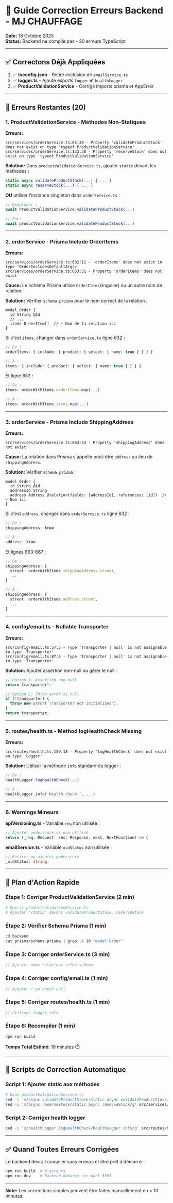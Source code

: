 # 🔧 Guide Correction Erreurs Backend - MJ CHAUFFAGE

**Date:** 18 Octobre 2025  
**Status:** Backend ne compile pas - 20 erreurs TypeScript

---

## ✅ Correctons Déjà Appliquées

1. ✅ **tsconfig.json** - Retiré exclusion de `emailService.ts`
2. ✅ **logger.ts** - Ajouté exports `logger` et `healthLogger`
3. ✅ **ProductValidationService** - Corrigé imports prisma et AppError

---

## 🔴 Erreurs Restantes (20)

### 1. ProductValidationService - Méthodes Non-Statiques

**Erreurs:**
```
src/services/orderService.ts:85:38 - Property 'validateProductStock' does not exist on type 'typeof ProductValidationService'
src/services/orderService.ts:133:38 - Property 'reserveStock' does not exist on type 'typeof ProductValidationService'
```

**Solution:** Dans `productValidationService.ts`, ajouter `static` devant les méthodes :
```typescript
static async validateProductStock(...) { ... }
static async reserveStock(...) { ... }
```

**OU** utiliser l'instance singleton dans `orderService.ts` :
```typescript
// Remplacer :
await ProductValidationService.validateProductStock(...)

// Par:
await productValidationService.validateProductStock(...)
```

---

### 2. orderService - Prisma Include OrderItems

**Erreurs:**
```
src/services/orderService.ts:632:11 - 'orderItems' does not exist in type 'OrderInclude<DefaultArgs>'
src/services/orderService.ts:653:31 - Property 'orderItems' does not exist
```

**Cause:** Le schéma Prisma utilise `OrderItem` (singulier) ou un autre nom de relation.

**Solution:** Vérifier `schema.prisma` pour le nom correct de la relation :
```prisma
model Order {
  id String @id
  // ...
  items OrderItem[]  // ← Nom de la relation ici
}
```

Si c'est `items`, changer dans `orderService.ts` ligne 632 :
```typescript
// De :
orderItems: { include: { product: { select: { name: true } } } }

// À :
items: { include: { product: { select: { name: true } } } }
```

Et ligne 653 :
```typescript
// De :
items: orderWithItems.orderItems.map(...)

// À :
items: orderWithItems.items.map(...)
```

---

### 3. orderService - Prisma Include ShippingAddress

**Erreurs:**
```
src/services/orderService.ts:663:34 - Property 'shippingAddress' does not exist
```

**Cause:** La relation dans Prisma s'appelle peut-être `address` au lieu de `shippingAddress`.

**Solution:** Vérifier `schema.prisma` :
```prisma
model Order {
  id String @id
  addressId String
  address Address @relation(fields: [addressId], references: [id])  // ← Nom ici
}
```

Si c'est `address`, changer dans `orderService.ts` ligne 632 :
```typescript
// De :
shippingAddress: true

// À :
address: true
```

Et lignes 663-667 :
```typescript
// De :
shippingAddress: {
  street: orderWithItems.shippingAddress.street,
  ...
}

// À :
shippingAddress: {
  street: orderWithItems.address.street,
  ...
}
```

---

### 4. config/email.ts - Nullable Transporter

**Erreurs:**
```
src/config/email.ts:57:5 - Type 'Transporter | null' is not assignable to type 'Transporter'
src/config/email.ts:87:5 - Type 'Transporter | null' is not assignable to type 'Transporter'
```

**Solution:** Ajouter assertion non-null ou gérer le null :
```typescript
// Option 1: Assertion non-null
return transporter!;

// Option 2: Throw error si null
if (!transporter) {
  throw new Error('Transporter not initialized');
}
return transporter;
```

---

### 5. routes/health.ts - Method logHealthCheck Missing

**Erreurs:**
```
src/routes/health.ts:159:18 - Property 'logHealthCheck' does not exist on type 'Logger'
```

**Solution:** Utiliser la méthode `info` standard du logger :
```typescript
// De :
healthLogger.logHealthCheck(...)

// À :
healthLogger.info('Health check:', ...)
```

---

### 6. Warnings Mineurs

**apiVersioning.ts** - Variable `req` non utilisée :
```typescript
// Ajouter underscore si non utilisé
return (_req: Request, res: Response, next: NextFunction) => {
```

**emailService.ts** - Variable `oldStatus` non utilisée :
```typescript
// Retirer ou ajouter underscore
_oldStatus: string,
```

---

## 🚀 Plan d'Action Rapide

### Étape 1: Corriger ProductValidationService (2 min)
```bash
# Ouvrir productValidationService.ts
# Ajouter 'static' devant validateProductStock, reserveStock
```

### Étape 2: Vérifier Schema Prisma (1 min)
```bash
cd backend
cat prisma/schema.prisma | grep -A 10 "model Order"
```

### Étape 3: Corriger orderService.ts (3 min)
```typescript
// Ajuster noms relations selon schema
```

### Étape 4: Corriger config/email.ts (1 min)
```typescript
// Ajouter ! ou check null
```

### Étape 5: Corriger routes/health.ts (1 min)
```typescript
// Utiliser logger.info
```

### Étape 6: Recompiler (1 min)
```bash
npm run build
```

**Temps Total Estimé:** 10 minutes ⏱️

---

## 📝 Scripts de Correction Automatique

### Script 1: Ajouter static aux méthodes
```bash
# Dans productValidationService.ts
sed -i 's/async validateProductStock/static async validateProductStock/g' src/services/productValidationService.ts
sed -i 's/async reserveStock/static async reserveStock/g' src/services/productValidationService.ts
```

### Script 2: Corriger health logger
```bash
sed -i 's/healthLogger.logHealthCheck/healthLogger.info/g' src/routes/health.ts
```

---

## ✅ Quand Toutes Erreurs Corrigées

Le backend devrait compiler sans erreurs et être prêt à démarrer :

```bash
npm run build  # 0 erreurs
npm run dev    # Backend démarre sur port 3001
```

---

**Note:** Les corrections simples peuvent être faites manuellement en < 10 minutes.

